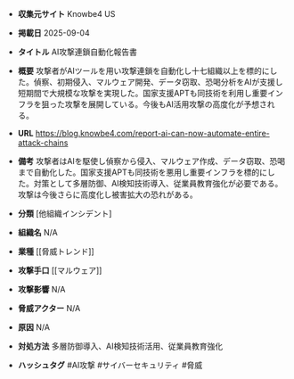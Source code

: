 - **収集元サイト**
Knowbe4 US

- **掲載日**
2025-09-04

- **タイトル**
AI攻撃連鎖自動化報告書

- **概要**
攻撃者がAIツールを用い攻撃連鎖を自動化し十七組織以上を標的にした。偵察、初期侵入、マルウェア開発、データ窃取、恐喝分析をAIが支援し短期間で大規模な攻撃を実現した。国家支援APTも同技術を利用し重要インフラを狙った攻撃を展開している。今後もAI活用攻撃の高度化が予想される。

- **URL**
https://blog.knowbe4.com/report-ai-can-now-automate-entire-attack-chains

- **備考**
攻撃者はAIを駆使し偵察から侵入、マルウェア作成、データ窃取、恐喝まで自動化した。国家支援APTも同技術を悪用し重要インフラを標的にした。対策として多層防御、AI検知技術導入、従業員教育強化が必要である。攻撃は今後さらに高度化し被害拡大の恐れがある。

- **分類**
[他組織インシデント]

- **組織名**
N/A

- **業種**
[[脅威トレンド]]

- **攻撃手口**
[[マルウェア]]

- **攻撃影響**
N/A

- **脅威アクター**
N/A

- **原因**
N/A

- **対処方法**
多層防御導入、AI検知技術活用、従業員教育強化

- **ハッシュタグ**
#AI攻撃 #サイバーセキュリティ #脅威
